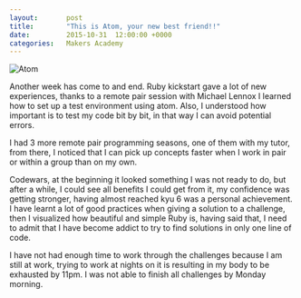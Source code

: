 ```yaml
---
layout:       post
title:        "This is Atom, your new best friend!!"
date:         2015-10-31  12:00:00 +0000
categories:   Makers Academy
---
```


<img
  src="https://www.dropbox.com/s/2inbgvkshyobyf5/atom.jpg?dl=1"
  alt="Atom">

Another week has come to and end. Ruby kickstart gave a lot of new experiences, thanks to a remote pair session with Michael Lennox I learned how to set up a test environment using atom. Also, I understood how important is to test my code bit by bit, in that way I can avoid potential errors.

I had 3 more remote pair programming seasons, one of them with my tutor, from there, I noticed that I can pick up concepts faster when I work in pair or within a group than on my own.

Codewars, at the beginning it looked something I was not ready to do, but after a while, I could see all benefits I could get from it, my confidence was getting stronger,  having almost reached kyu 6 was a personal achievement.  I have learnt a lot of good practices when giving a solution to a challenge, then I visualized how beautiful and simple Ruby is, having said that, I need to admit that I have become addict to try to find solutions in only one line of code.

I have not had enough time to work through the challenges because I am still at work, trying to work at nights on it is resulting in my body to be exhausted by 11pm. I was not able to finish all challenges by Monday morning.
